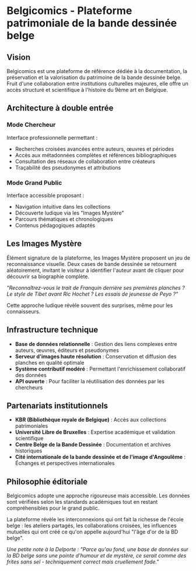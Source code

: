 # Belgicomics - Plateforme patrimoniale de la bande dessinée belge

## Vision

Belgicomics est une plateforme de référence dédiée à la documentation, la préservation et la valorisation du patrimoine de la bande dessinée belge. Fruit d'une collaboration entre institutions culturelles majeures, elle offre un accès structuré et scientifique à l'histoire du 9ème art en Belgique.

## Architecture à double entrée

### Mode Chercheur
Interface professionnelle permettant :
- Recherches croisées avancées entre auteurs, œuvres et périodes
- Accès aux métadonnées complètes et références bibliographiques
- Consultation des réseaux de collaboration entre créateurs
- Traçabilité des pseudonymes et attributions

### Mode Grand Public  
Interface accessible proposant :
- Navigation intuitive dans les collections
- Découverte ludique via les "Images Mystère"
- Parcours thématiques et chronologiques
- Contenus pédagogiques adaptés

## Les Images Mystère

Élément signature de la plateforme, les Images Mystère proposent un jeu de reconnaissance visuelle. Deux cases de bande dessinée se retournent aléatoirement, invitant le visiteur à identifier l'auteur avant de cliquer pour découvrir sa biographie complète. 

*"Reconnaîtrez-vous le trait de Franquin derrière ses premières planches ? Le style de Tibet avant Ric Hochet ? Les essais de jeunesse de Peyo ?"*

Cette approche ludique révèle souvent des surprises, même pour les connaisseurs.

## Infrastructure technique

- **Base de données relationnelle** : Gestion des liens complexes entre auteurs, œuvres, éditeurs et pseudonymes
- **Serveur d'images haute résolution** : Conservation et diffusion des planches en qualité optimale
- **Système contributif modéré** : Permettant l'enrichissement collaboratif des données
- **API ouverte** : Pour faciliter la réutilisation des données par les chercheurs

## Partenariats institutionnels

- **KBR (Bibliothèque royale de Belgique)** : Accès aux collections patrimoniales
- **Université Libre de Bruxelles** : Expertise académique et validation scientifique
- **Centre Belge de la Bande Dessinée** : Documentation et archives historiques
- **Cité internationale de la bande dessinée et de l'image d'Angoulême** : Échanges et perspectives internationales

## Philosophie éditoriale

Belgicomics adopte une approche rigoureuse mais accessible. Les données sont vérifiées selon les standards académiques tout en restant compréhensibles pour le grand public. 

La plateforme révèle les interconnexions qui ont fait la richesse de l'école belge : les ateliers partagés, les collaborations croisées, les influences mutuelles qui ont créé ce qu'on appelle aujourd'hui "l'âge d'or de la BD belge".

*Une petite note à la Delporte : "Parce qu'au fond, une base de données sur la BD belge sans une pointe d'humour et de mystère, ce serait comme des frites sans sel - techniquement correct mais cruellement fade."*